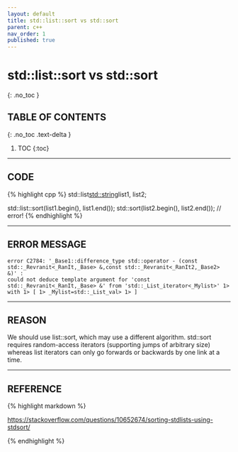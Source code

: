 ```yaml
---
layout: default
title: std::list::sort vs std::sort
parent: c++
nav_order: 1
published: true
---
```


# std::list::sort vs std::sort
{: .no_toc }

## TABLE OF CONTENTS
{: .no_toc .text-delta }

1. TOC
{:toc}

---

## CODE
{% highlight cpp %}
std::list<std::string>list1, list2;

std::list::sort(list1.begin(), list1.end());
std::sort(list2.begin(), list2.end()); // error!
{% endhighlight %}

---

## ERROR MESSAGE
```
error C2784: '_Base1::difference_type std::operator - (const std::_Revranit<_RanIt,_Base> &,const std::_Revranit<_RanIt2,_Base2> &)' :
could not deduce template argument for 'const std::_Revranit<_RanIt,_Base> &' from 'std::_List_iterator<_Mylist>' 1> with 1> [ 1> _Mylist=std::_List_val> 1> ]
```

---

## REASON

We should use list::sort, which may use a different algorithm. std::sort requires random-access iterators (supporting jumps of arbitrary size) whereas list iterators can only go forwards or backwards by one link at a time.

---

## REFERENCE

{% highlight markdown %}

https://stackoverflow.com/questions/10652674/sorting-stdlists-using-stdsort/

{% endhighlight %}
